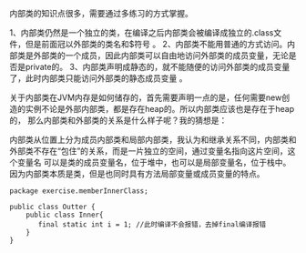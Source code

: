 内部类的知识点很多，需要通过多练习的方式掌握。

1、内部类仍然是一个独立的类，在编译之后内部类会被编译成独立的.class文件，但是前面冠以外部类的类名和$符号 。
2、内部类不能用普通的方式访问。内部类是外部类的一个成员，因此内部类可以自由地访问外部类的成员变量，无论是否是private的。
3、内部类声明成静态的，就不能随便的访问外部类的成员变量了，此时内部类只能访问外部类的静态成员变量 。

关于内部类在JVM内存是如何储存的，首先需要声明一点的是，任何需要new创造的实例不论是外部内部类，都是存在heap的。所以内部类应该也是存在于heap的，
那么内部类和外部类的关系是什么样子呢？我的猜想是：

内部类从位置上分为成员内部类和局部内部类，我认为和继承关系不同，内部类和外部类不存在“包住”的关系，而是一片独立的空间，通过变量名指向这片空间，这个变量名
可以是类的成员变量名，位于堆中，也可以是局部变量名，位于栈中。因为内部类本质是类，但是也同时具有方法局部变量或成员变量的特点。

```
package exercise.memberInnerClass;

public class Outter {
    public class Inner{
       final static int i = 1; //此时编译不会报错，去掉final编译报错
    }
}

```
